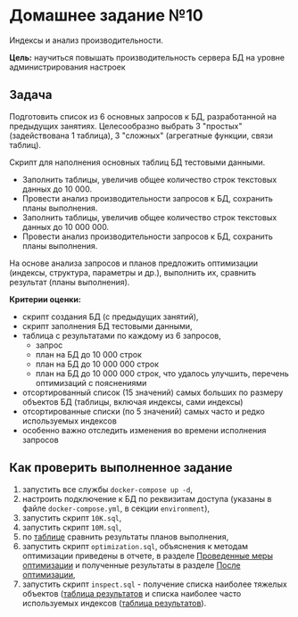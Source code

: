 # Домашнее задание №10
Индексы и анализ производительности.

**Цель:** научиться повышать производительность сервера БД на уровне администрирования настроек
## Задача
Подготовить список из 6 основных запросов к БД, разработанной на предыдущих занятиях. Целесообразно выбрать 3 "простых" (задействована 1 таблица), 3 "сложных" (агрегатные функции, связи таблиц).

Скрипт для наполнения основных таблиц БД тестовыми данными.
- Заполнить таблицы, увеличив общее количество строк текстовых данных до 10 000.
- Провести анализ производительности запросов к БД, сохранить планы выполнения.
- Заполнить таблицы, увеличив общее количество строк текстовых данных до 10 000 000.
- Провести анализ производительности запросов к БД, сохранить планы выполнения.

На основе анализа запросов и планов предложить оптимизации (индексы, структура, параметры и др.), выполнить их, сравнить результат (планы выполнения).

**Критерии оценки:**
- скрипт создания БД (с предыдущих занятий),
- скрипт заполнения БД тестовыми данными,
- таблица с результатами по каждому из 6 запросов,
    - запрос
    - план на БД до 10 000 строк
    - план на БД до 10 000 000 строк
    - план на БД до 10 000 000 строк, что удалось улучшить, перечень оптимизаций с пояснениями
- отсортированный список (15 значений) самых больших по размеру объектов БД (таблицы, включая индексы, сами индексы)
- отсортированные списки (по 5 значений) самых часто и редко используемых индексов
- особенно важно отследить изменения во времени исполнения запросов
## Как проверить выполненное задание
1. запустить все службы `docker-compose up -d`,
1. настроить подключение к БД по реквизитам доступа (указаны в файле `docker-compose.yml`, в секции `environment`),
1. запустить скрипт `10K.sql`,
1. запустить скрипт `10M.sql`,
1. по [таблице](report.md) сравнить результаты планов выполнения,
1. запустить скрипт `optimization.sql`, объяснения к методам оптимизации приведены в отчете, в разделе [Проведенные меры оптимизации](report.md#проведенные-меры-оптимизации) и  полученные результаты в разделе [После оптимизации](report.md#после-оптимизации),
1. запустить скрипт `inspect.sql` - получение списка наиболее тяжелых объектов ([таблица результатов](report.md#таблица-самых-больших-по-размеру-объектов) и списка наиболее часто используемых индексов ([таблица результатов](report.md#таблица-наиболее-часто-используемых-индексов)). 
